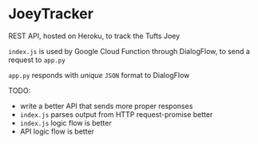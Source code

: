 # JoeyTracker

REST API, hosted on Heroku, to track the Tufts Joey

`index.js` is used by Google Cloud Function through DialogFlow, to send a request to `app.py`

`app.py` responds with _unique_ `JSON` format to DialogFlow

TODO:

- write a better API that sends more proper responses
- `index.js` parses output from HTTP request-promise better
- `index.js` logic flow is better
- API logic flow is better
